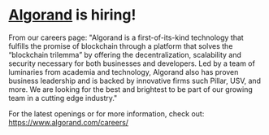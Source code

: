 # [Algorand](https://www.algorand.com) is hiring!

From our careers page: "Algorand is a first-of-its-kind technology that fulfills the promise of blockchain through a platform that solves the “blockchain trilemma” by offering the decentralization, scalability and security necessary for both businesses and developers. Led by a team of luminaries from academia and technology, Algorand also has proven business leadership and is backed by innovative firms such Pillar, USV, and more.  We are looking for the best and brightest to be part of our growing team in a cutting edge industry."

For the latest openings or for more information, check out:
https://www.algorand.com/careers/

